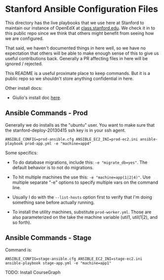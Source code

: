 # Stanford Ansible Configuration Files

This directory has the live playbooks that we use here at Stanford to
maintain our instance of OpenEdX at [class.stanford.edu][c].  We check
it in to this public repo since we think that others might benefit from
seeing how we are configured.

  [c]: https://class.stanford.edu/

That said, we haven't documented things in here well, so we have no
expectation that others will be able to make enough sense of this to
give us useful contributions back.  Generally a PR affecting files in
here will be ignored / rejected.

This README is a useful proximate place to keep commands.  But it is 
a public repo so we shouldn't store anything confidential in here.

Other install docs:

- Giulio's install doc [here][1].

  [1]: https://docs.google.com/document/d/1ZDx51Jxa-zffyeKvHmTp_tIskLW9D9NRg9NytPTbnrA/edit#heading=h.iggugvghbcpf


## Ansible Commands - Prod

Generally we do installs as the "ubuntu" user.  You want to make
sure that the stanford-deploy-20130415 ssh key is in your ssh agent.

    ANSIBLE_CONFIG=prod-ansible.cfg ANSIBLE_EC2_INI=prod-ec2.ini ansible-playbook prod-app.yml -e "machine=app4"

Some specifics:

* To do database migrations, include this: ```-e "migrate_db=yes"```.  The default
  behavior is to not do migrations.

* To hit multiple machines the use this: ```-e "machine=app(1|2|4)"```.
  Use multiple separate "-e" options to specify multiple vars on the
  command line.

* Usually I do with the ```--list-hosts``` option first to verify that I'm
  doing something sane before actually running.

* To install the utility machines, substitute ```prod-worker.yml```.  Those
  are also parameterized on the take the machine variable (util1, util(1|2),
  and so forth).


## Ansible Commands - Stage

Command is:

    ANSIBLE_CONFIG=stage-ansible.cfg ANSIBLE_EC2_INI=stage-ec2.ini ansible-playbook stage-app.yml -e "machine=app1"

TODO: Install CourseGraph
